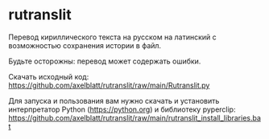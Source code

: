 # rutranslit
Перевод кириллического текста на русском на латинский с возможностью сохранения истории в файл.

Будьте осторожны: перевод может содержать ошибки.

Скачать исходный код: https://github.com/axelblatt/rutranslit/raw/main/Rutranslit.py

Для запуска и пользования вам нужно скачать и установить интерпретатор Python (https://python.org) и библиотеку pyperclip: https://github.com/axelblatt/rutranslit/raw/main/rutranslit_install_libraries.bat
